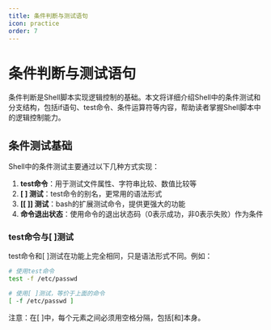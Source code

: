 ```yaml
---
title: 条件判断与测试语句
icon: practice
order: 7
---
```


# 条件判断与测试语句

条件判断是Shell脚本实现逻辑控制的基础。本文将详细介绍Shell中的条件测试和分支结构，包括if语句、test命令、条件运算符等内容，帮助读者掌握Shell脚本中的逻辑控制能力。

## 条件测试基础

Shell中的条件测试主要通过以下几种方式实现：

1. **test命令**：用于测试文件属性、字符串比较、数值比较等
2. **[ ] 测试**：test命令的别名，更常用的语法形式
3. **[[ ]] 测试**：bash的扩展测试命令，提供更强大的功能
4. **命令退出状态**：使用命令的退出状态码（0表示成功，非0表示失败）作为条件

### test命令与[ ]测试

test命令和[ ]测试在功能上完全相同，只是语法形式不同。例如：

```bash
# 使用test命令
test -f /etc/passwd

# 使用[ ]测试，等价于上面的命令
[ -f /etc/passwd ]
```

注意：在[ ]中，每个元素之间必须用空格分隔，包括[和]本身。
